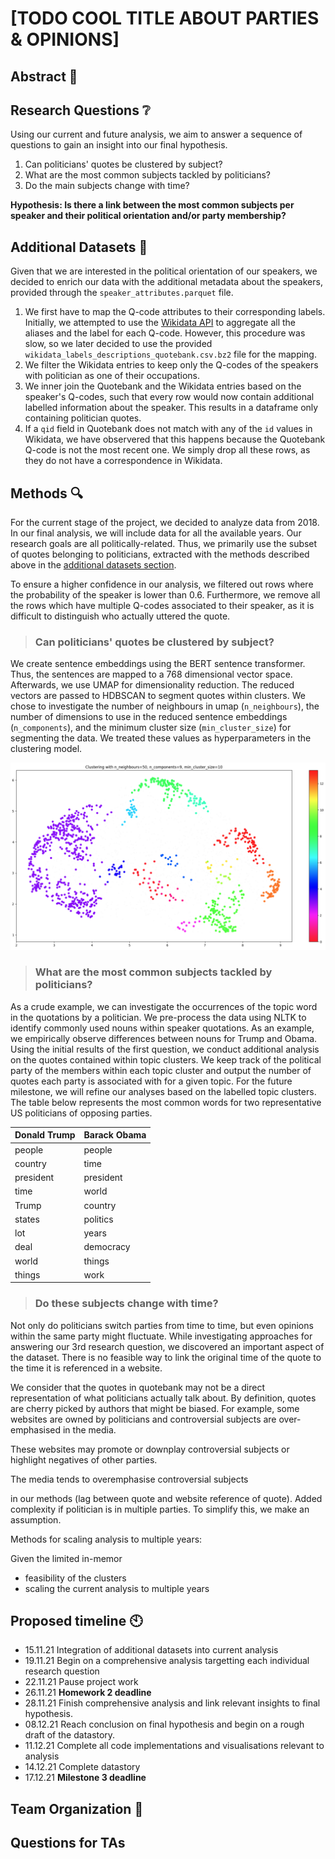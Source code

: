# [TODO COOL TITLE ABOUT PARTIES & OPINIONS]

## Abstract :memo:
<!---
A 150 word description of the project idea and goals. What’s the motivation behind your project? What story would you like to tell, and why?)
--->
## Research Questions :grey_question:
<!---
A list of research questions you would like to address during the project.
--->
Using our current and future analysis, we aim to answer a sequence of questions to gain an insight into our final hypothesis.
1. Can politicians' quotes be clustered by subject?
1. What are the most common subjects tackled by politicians? 
1. Do the main subjects change with time?

**Hypothesis: Is there a link between the most common subjects per speaker and their political orientation and/or party membership?**

<a name="additional-datasets"></a>
## Additional Datasets :fax:

<!---
List the additional dataset(s) you want to use (if any), and some ideas on how you expect to get, manage, process, and enrich it/them.
Show us that you’ve read the docs and some examples, and that you have a clear idea on what to expect. Discuss data size and format if relevant.
It is your responsibility to check that what you propose is feasible.
--->
Given that we are interested in the political orientation of our speakers, we decided to enrich our data with the additional metadata about the
speakers, provided through the `speaker_attributes.parquet` file. 
1. We first have to map the Q-code attributes to their corresponding labels. Initially, we attempted to use the [Wikidata API](https://qwikidata.readthedocs.io/en/stable/readme.html) to aggregate all the aliases and the label for each Q-code.
However, this procedure was slow, so we later decided to use the provided `wikidata_labels_descriptions_quotebank.csv.bz2`
file for the mapping.
1. We filter the Wikidata entries to keep only the Q-codes of the speakers with politician as one of their occupations.
1. We inner join the Quotebank and the Wikidata entries based on the speaker's Q-codes, such that every row would now contain additional labelled information
about the speaker. This results in a dataframe only containing politician quotes. 
1. If a `qid` field in Quotebank does not match with any of the `id` values in Wikidata, we have observered that this happens because the Quotebank
Q-code is not the most recent one. We simply drop all these rows, as they do not have a correspondence in Wikidata.

## Methods :mag:

For the current stage of the project, we decided to analyze data from 2018. In our final analysis, we will include data for all the available years. Our research goals are all politically-related. Thus, we primarily use the subset of quotes belonging to politicians, extracted with the methods described above
in the [additional datasets section](#additional-datasets). 

To ensure a higher confidence in our analysis, we filtered out rows where the probability of the speaker is lower than 0.6. Furthermore, we remove all the rows which have multiple Q-codes associated to their speaker, as it is difficult to distinguish who actually uttered the quote.

> ### Can politicians' quotes be clustered by subject?
We create sentence embeddings using the BERT sentence transformer. Thus, the sentences are mapped to a 768 dimensional vector space. Afterwards, we use UMAP for dimensionality reduction. The reduced vectors are passed to HDBSCAN to segment quotes within clusters. We chose to investigate the number of neighbours in umap (`n_neighbours`), the number of dimensions to use in the reduced sentence embeddings (`n_components`), and the minimum cluster size (`min_cluster_size`) for segmenting the data. We treated these values as hyperparameters in the clustering model.

![topic clusters](./figures/clusters1.png)

> ### What are the most common subjects tackled by politicians? 
As a crude example, we can investigate the occurrences of the topic word in the quotations by a politician. We pre-process the data using NLTK to identify commonly used nouns within speaker quotations. As an example, we empirically observe differences between nouns for Trump and Obama. Using the initial results of the first question, we conduct additional analysis on the quotes contained within topic clusters. We keep track of the political party of the members within each topic cluster and output the number of quotes each party is associated with for a given topic. For the future milestone, we will refine our analyses based on the labelled topic clusters.
The table below represents the most common words for two representative US politicians of opposing parties.

| Donald Trump | Barack Obama |
|--------------|--------------|
| people       | people       |
| country      | time         |
| president    | president    |
| time         | world        |
| Trump        | country      |
| states       | politics     |
| lot          | years        |
| deal         | democracy    |
| world        | things       |
| things       | work         |

> ### Do these subjects change with time?
Not only do politicians switch parties from time to time, but even opinions within the same party might fluctuate. While investigating approaches for answering our 3rd research question, we discovered an important aspect of the dataset. There is no feasible way to link the original time of the quote to the time it is referenced in a website. 



We consider that the quotes in quotebank may not be a direct representation of what politicians actually talk about. By definition, quotes are cherry picked by authors that might be biased. For example, some websites are owned by politicians and controversial subjects are over-emphasised in the media.

<!---
> Can website biases influence our findings on the actual subjects politicians talk about?

Some subjects that may be important for a party are not highlighted in the media. 


(or synonyms of the word) 

 Initially, the analysis can be based on a list of pre-defined topics which we deem relevant to the speaker or party. We can implement an end-to-end approach by using the results of the sentence classifier in the first question to create a dynamic list of topics to look for.

-->










These websites may promote or downplay controversial subjects or highlight negatives of other parties.

The media tends to overemphasise controversial subjects    


 in our methods (lag between quote and website reference of quote). Added complexity if politician is in multiple parties. To simplify this, we make an assumption. 

Methods for scaling analysis to multiple years:


Given the limited in-memor


* feasibility of the clusters 
* scaling the current analysis to multiple years

## Proposed timeline :clock10:
* 15.11.21 Integration of additional datasets into current analysis
* 19.11.21 Begin on a comprehensive analysis targetting each individual research question
* 22.11.21 Pause project work 
* 26.11.21 **Homework 2 deadline**
* 28.11.21 Finish comprehensive analysis and link relevant insights to final hypothesis.
* 08.12.21 Reach conclusion on final hypothesis and begin on a rough draft of the datastory.
* 11.12.21 Complete all code implementations and visualisations relevant to analysis
* 14.12.21 Complete datastory 
* 17.12.21 **Milestone 3 deadline**

## Team Organization :raised_hands:
<!---
A list of internal milestones up until project Milestone 3.
--->

## Questions for TAs
<!---
Add here any questions you have for us related to the proposed project.
--->
